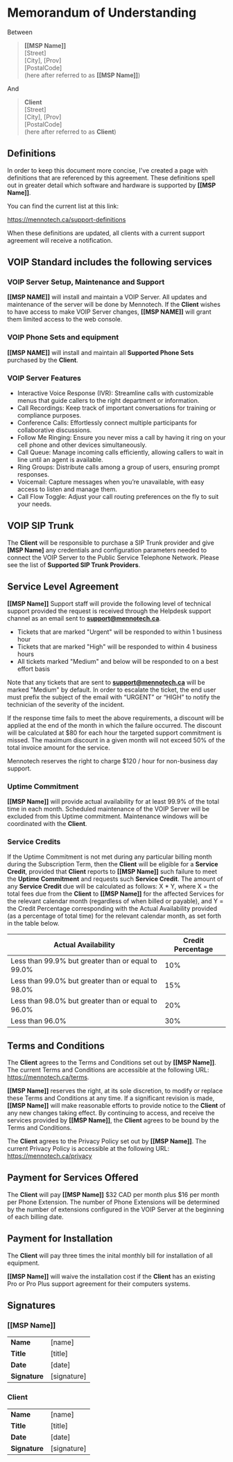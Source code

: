 # Memorandum of Understanding

Between

> **[[MSP Name]]**\
> [Street]\
> [City], [Prov]\
> [PostalCode]\
> (here after referred to as **[[MSP Name]]**)

And

> **Client**\
> [Street]\
> [City], [Prov]\
> [PostalCode]\
> (here after referred to as **Client**)


## Definitions

In order to keep this document more concise, I've created a page with definitions that are referenced by this agreement.
These definitions spell out in greater detail which software and hardware is supported by **[[MSP Name]]**.

You can find the current list at this link:

https://mennotech.ca/support-definitions

When these definitions are updated, all clients with a current support agreement will receive a notification.


## VOIP Standard includes the following services

### VOIP Server Setup, Maintenance and Support

**[[MSP NAME]]** will install and maintain a VOIP Server. All updates and maintenance of the server will be done by Mennotech. If the **Client** wishes to have access to make VOIP Server changes, **[[MSP NAME]]** will grant them limited access to the web console.


### VOIP Phone Sets and equipment

**[[MSP NAME]]** will install and maintain all **Supported Phone Sets** purchased by the **Client**.

### VOIP Server Features

- Interactive Voice Response (IVR): Streamline calls with customizable menus that guide callers to the right department or information.
- Call Recordings: Keep track of important conversations for training or compliance purposes.
- Conference Calls: Effortlessly connect multiple participants for collaborative discussions.
- Follow Me Ringing: Ensure you never miss a call by having it ring on your cell phone and other devices simultaneously.
- Call Queue: Manage incoming calls efficiently, allowing callers to wait in line until an agent is available.
- Ring Groups: Distribute calls among a group of users, ensuring prompt responses.
- Voicemail: Capture messages when you’re unavailable, with easy access to listen and manage them.
- Call Flow Toggle: Adjust your call routing preferences on the fly to suit your needs.

## VOIP SIP Trunk

The **Client** will be responsible to purchase a SIP Trunk provider and give **[MSP Name]** any credentials and configuration parameters needed to connect the VOIP Server to the Public Service Telephone Network. Please see the list of **Supported SIP Trunk Providers**.

## Service Level Agreement 

**[[MSP Name]]** Support staff will provide the following level of technical support provided the request is received through the Helpdesk support channel as an email sent to **support@mennotech.ca**.  

- Tickets that are marked "Urgent" will be responded to within 1 business hour
- Tickets that are marked "High" will be responded to within 4 business hours
- All tickets marked "Medium" and below will be responded to on a best effort basis 

Note that any tickets that are sent to **support@mennotech.ca** will be marked "Medium" by default. In order to escalate the ticket, the end user must prefix the subject of the email with “URGENT” or “HIGH” to notify the technician of the severity of the incident.  

If the response time fails to meet the above requirements, a discount will be applied at the end of the month in which the failure occurred. The discount will be calculated at $80 for each hour the targeted support commitment is missed. The maximum discount in a given month will not exceed 50% of the total invoice amount for the service.  

Mennotech reserves the right to charge $120 / hour for non-business day support. 

### Uptime Commitment

**[[MSP Name]]** will provide actual availability for at least 99.9% of the total time in each month. Scheduled maintenance of the VOIP Server will be excluded from this Uptime commitment. Maintenance windows will be coordinated with the **Client**. 

### Service Credits

If the Uptime Commitment is not met during any particular billing month during the Subscription Term, then the **Client** will be eligible for a **Service Credit**, provided that **Client** reports to **[[MSP Name]]** such failure to meet the **Uptime Commitment** and requests such **Service Credit**. The amount of any **Service Credit** due will be calculated as follows: X * Y, where X = the total fees due from the **Client** to **[[MSP Name]]** for the affected Services for the relevant calendar month (regardless of when billed or payable), and Y = the Credit Percentage corresponding with the Actual Availability provided (as a percentage of total time) for the relevant calendar month, as set forth in the table below.

| Actual Availability | Credit Percentage |
| --- | --- |
| Less than 99.9% but greater than or equal to 99.0% | 10% |
| Less than 99.0% but greater than or equal to 98.0% | 15% |
| Less than 98.0% but greater than or equal to 96.0% | 20% |
| Less than 96.0% | 30% |

## Terms and Conditions

The **Client** agrees to the Terms and Conditions set out by **[[MSP Name]]**. The current Terms and Conditions are accessible at the following URL: https://mennotech.ca/terms. 

**[[MSP Name]]** reserves the right, at its sole discretion, to modify or replace these Terms and Conditions at any time. If a significant revision is made, **[[MSP Name]]** will make reasonable efforts to provide notice to the **Client** of any new changes taking effect.
By continuing to access, and receive the services provided by **[[MSP Name]]**, the **Client** agrees to be bound by the Terms and Conditions.

The **Client** agrees to the Privacy Policy set out by **[[MSP Name]]**. The current Privacy Policy is accessible at the following URL: https://mennotech.ca/privacy

## Payment for Services Offered

The **Client** will pay **[[MSP Name]]** $32 CAD per month plus $16 per month per Phone Extension. The number of Phone Extensions will be determined by the number of extensions configured in the VOIP Server at the beginning of each billing date.

## Payment for Installation

The **Client** will pay three times the inital monthly bill for installation of all equipment.

**[[MSP Name]]** will waive the installation cost if the **Client** has an existing Pro or Pro Plus support agreement for their computers systems.

## Signatures

### [[MSP Name]]

| | |
| --- | --- |
| **Name** | [name] |
| **Title** | [title] |
| **Date** | [date] |
| **Signature** | [signature] |

### Client

| | |
| --- | --- |
| **Name** | [name] |
| **Title** | [title] |
| **Date** | [date] |
| **Signature** | [signature] |
